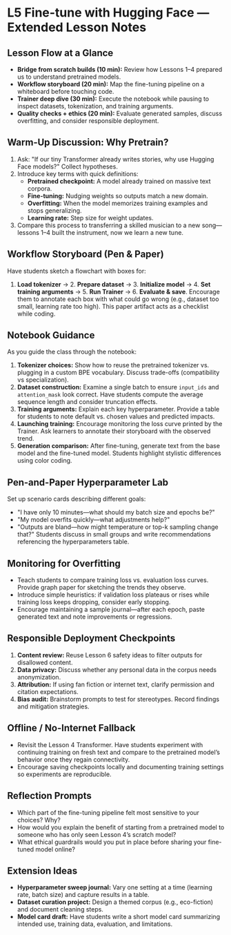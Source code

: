 # L5 Fine-tune with Hugging Face — Extended Lesson Notes

## Lesson Flow at a Glance
- **Bridge from scratch builds (10 min):** Review how Lessons 1–4 prepared us to understand pretrained models.
- **Workflow storyboard (20 min):** Map the fine-tuning pipeline on a whiteboard before touching code.
- **Trainer deep dive (30 min):** Execute the notebook while pausing to inspect datasets, tokenization, and training arguments.
- **Quality checks + ethics (20 min):** Evaluate generated samples, discuss overfitting, and consider responsible deployment.

## Warm-Up Discussion: Why Pretrain?
1. Ask: "If our tiny Transformer already writes stories, why use Hugging Face models?" Collect hypotheses.
2. Introduce key terms with quick definitions:
   - **Pretrained checkpoint:** A model already trained on massive text corpora.
   - **Fine-tuning:** Nudging weights so outputs match a new domain.
   - **Overfitting:** When the model memorizes training examples and stops generalizing.
   - **Learning rate:** Step size for weight updates.
3. Compare this process to transferring a skilled musician to a new song—lessons 1–4 built the instrument, now we learn a new tune.

## Workflow Storyboard (Pen & Paper)
Have students sketch a flowchart with boxes for:
1. **Load tokenizer** → 2. **Prepare dataset** → 3. **Initialize model** → 4. **Set training arguments** → 5. **Run Trainer** → 6. **Evaluate & save**.
Encourage them to annotate each box with what could go wrong (e.g., dataset too small, learning rate too high). This paper artifact acts as a checklist while coding.

## Notebook Guidance
As you guide the class through the notebook:
1. **Tokenizer choices:** Show how to reuse the pretrained tokenizer vs. plugging in a custom BPE vocabulary. Discuss trade-offs (compatibility vs specialization).
2. **Dataset construction:** Examine a single batch to ensure `input_ids` and `attention_mask` look correct. Have students compute the average sequence length and consider truncation effects.
3. **Training arguments:** Explain each key hyperparameter. Provide a table for students to note default vs. chosen values and predicted impacts.
4. **Launching training:** Encourage monitoring the loss curve printed by the Trainer. Ask learners to annotate their storyboard with the observed trend.
5. **Generation comparison:** After fine-tuning, generate text from the base model and the fine-tuned model. Students highlight stylistic differences using color coding.

## Pen-and-Paper Hyperparameter Lab
Set up scenario cards describing different goals:
- "I have only 10 minutes—what should my batch size and epochs be?"
- "My model overfits quickly—what adjustments help?"
- "Outputs are bland—how might temperature or top-k sampling change that?"
Students discuss in small groups and write recommendations referencing the hyperparameters table.

## Monitoring for Overfitting
- Teach students to compare training loss vs. evaluation loss curves. Provide graph paper for sketching the trends they observe.
- Introduce simple heuristics: if validation loss plateaus or rises while training loss keeps dropping, consider early stopping.
- Encourage maintaining a sample journal—after each epoch, paste generated text and note improvements or regressions.

## Responsible Deployment Checkpoints
1. **Content review:** Reuse Lesson 6 safety ideas to filter outputs for disallowed content.
2. **Data privacy:** Discuss whether any personal data in the corpus needs anonymization.
3. **Attribution:** If using fan fiction or internet text, clarify permission and citation expectations.
4. **Bias audit:** Brainstorm prompts to test for stereotypes. Record findings and mitigation strategies.

## Offline / No-Internet Fallback
- Revisit the Lesson 4 Transformer. Have students experiment with continuing training on fresh text and compare to the pretrained model’s behavior once they regain connectivity.
- Encourage saving checkpoints locally and documenting training settings so experiments are reproducible.

## Reflection Prompts
- Which part of the fine-tuning pipeline felt most sensitive to your choices? Why?
- How would you explain the benefit of starting from a pretrained model to someone who has only seen Lesson 4’s scratch model?
- What ethical guardrails would you put in place before sharing your fine-tuned model online?

## Extension Ideas
- **Hyperparameter sweep journal:** Vary one setting at a time (learning rate, batch size) and capture results in a table.
- **Dataset curation project:** Design a themed corpus (e.g., eco-fiction) and document cleaning steps.
- **Model card draft:** Have students write a short model card summarizing intended use, training data, evaluation, and limitations.

